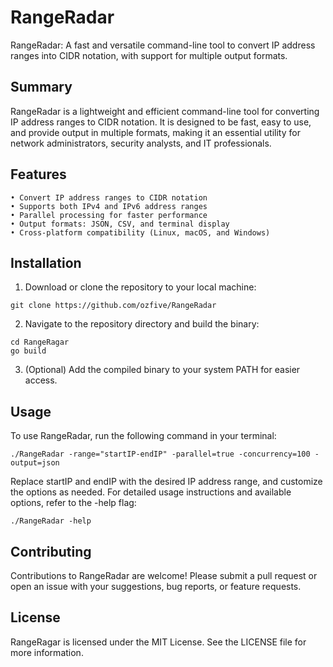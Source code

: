 # RangeRadar
RangeRadar: A fast and versatile command-line tool to convert IP address ranges into CIDR notation, with support for multiple output formats.

## Summary
RangeRadar is a lightweight and efficient command-line tool for converting IP address ranges to CIDR notation. It is designed to be fast, easy to use, and provide output in multiple formats, making it an essential utility for network administrators, security analysts, and IT professionals.

## Features

    • Convert IP address ranges to CIDR notation
    • Supports both IPv4 and IPv6 address ranges
    • Parallel processing for faster performance
    • Output formats: JSON, CSV, and terminal display
    • Cross-platform compatibility (Linux, macOS, and Windows)
    
## Installation

1. Download or clone the repository to your local machine:

```shell
git clone https://github.com/ozfive/RangeRadar
```

2. Navigate to the repository directory and build the binary:

```shell
cd RangeRagar
go build
```

3. (Optional) Add the compiled binary to your system PATH for easier access.

## Usage

To use RangeRadar, run the following command in your terminal:

```shell
./RangeRadar -range="startIP-endIP" -parallel=true -concurrency=100 -output=json
```

Replace startIP and endIP with the desired IP address range, and customize the options as needed. For detailed usage instructions and available options, refer to the -help flag:

```shell
./RangeRadar -help
```

## Contributing

Contributions to RangeRadar are welcome! Please submit a pull request or open an issue with your suggestions, bug reports, or feature requests.

## License

RangeRagar is licensed under the MIT License. See the LICENSE file for more information.

